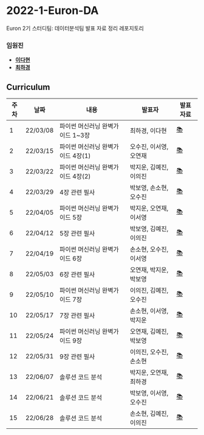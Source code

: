 # 2022-1-Euron-DA
Euron 2기 스터디팀: 데이터분석팀 발표 자료 정리 레포지토리

### 임원진   
- **[이다현](https://github.com/hopebii)**
- **[최하경](https://github.com/FleurHwai)**

## Curriculum

| 주차 | 날짜 | 내용 | 발표자 | 발표 자료|
|---|---|---|---|---|
|1|22/03/08|파이썬 머신러닝 완벽가이드 1~3장|최하경, 이다현|[📚]()|
|2|22/03/15|파이썬 머신러닝 완벽가이드 4장(1)|오수진, 이서영, 오연재|[📚]()|
|3|22/03/22|파이썬 머신러닝 완벽가이드 4장(2) | 박지운, 김예진, 이의진|[📚]()|
|4|22/03/29|4장 관련 필사|박보영, 손소현, 오수진|[📚]()|
|5|22/04/05|파이썬 머신러닝 완벽가이드 5장|박지운, 오연재, 이서영|[📚]()|
|6|22/04/12|5장 관련 필사|박보영, 김예진, 이의진|[📚]()|
|7|22/04/19|파이썬 머신러닝 완벽가이드 6장| 손소현, 오수진, 이서영|[📚]()|
|8|22/05/03|6장 관련 필사|오연재, 박지운, 박보영|[📚]()|
|9|22/05/10|파이썬 머신러닝 완벽가이드 7장|이의진, 김예진, 오수진|[📚]()|
|10|22/05/17|7장 관련 필사|손소현, 이서영, 박지운|[📚]()|
|11|22/05/24|파이썬 머신러닝 완벽가이드 9장|오연재, 김예진, 박보영|[📚]()|
|12|22/05/31|9장 관련 필사|이의진, 오수진, 손소현|[📚]()|
|13|22/06/07|솔루션 코드 분석| 박지운, 오연재, 최하경|[📚]()|
|14|22/06/21|솔루션 코드 분석|박보영, 이서영, 오수진|[📚]()|
|15|22/06/28|솔루션 코드 분석|손소현, 김예진, 이의진|[📚]()|


